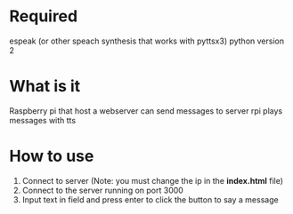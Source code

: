 # Required
espeak (or other speach synthesis that works with pyttsx3)
python version 2

# What is it
Raspberry pi that host a webserver
can send messages to server
rpi plays messages with tts 

# How to use
1. Connect to server (Note: you must change the ip in the **index.html** file)
2. Connect to the server running on port 3000
3. Input text in field and press enter to click the button to say a message

